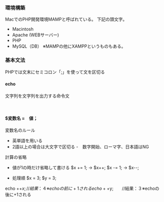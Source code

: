 ### 環境構築
MacでのPHP開発環境MAMPと呼ばれている。
下記の頭文字。
- Macintosh
- Apache (WEBサーバー)
- PHP
- MySQL（DB）
※MAMPの他にXAMPPというものもある。
  
### 基本文法
PHPでは文末にセミコロン「;」を使って文を区切る

#### echo　
文字列を文字列を出力する命令文
<?php
  //この行はコメントです。
  echo 'こんにちは';
  echo 'PHPを学ぼう！';
?>
　　
#### $変数名 =　値；
<?php
  $name=''Bob;
  echo $name;
?>

変数名のルール
- 英単語を用いる
- 2語以上の場合は大文字で区切る
-　数字開始、ローマ字、日本語はNG

計算の省略 
- 値が1の時だけ省略して書ける
$x += 1; → $x++;
$x -= 1; → $x--;
  
- 処理順
$x = 3;
$y = 3;

echo ++$x; //結果：４　※echoの前に+1される
echo ++$y;　　//結果：３※echoの後に+1される
